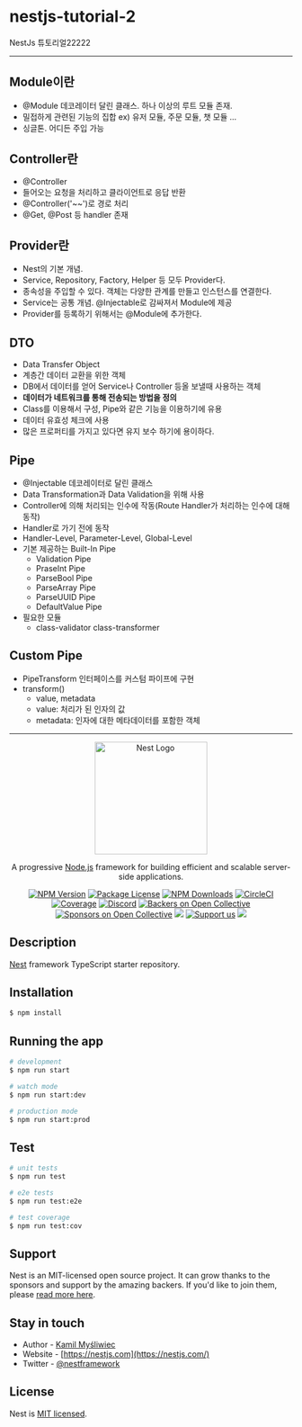 # nestjs-tutorial-2

NestJs 튜토리얼22222

---

## Module이란

- @Module 데코레이터 달린 클래스. 하나 이상의 루트 모듈 존재.
- 밀접하게 관련된 기능의 집합 ex) 유저 모듈, 주문 모듈, 챗 모듈 ...
- 싱글톤. 어디든 주입 가능

## Controller란

- @Controller
- 들어오는 요청을 처리하고 클라이언트로 응답 반환
- @Controller('~~')로 경로 처리
- @Get, @Post 등 handler 존재

## Provider란

- Nest의 기본 개념.
- Service, Repository, Factory, Helper 등 모두 Provider다.
- 종속성을 주입할 수 있다. 객체는 다양한 관계를 만들고 인스턴스를 연결한다.
- Service는 공통 개념. @Injectable로 감싸져서 Module에 제공
- Provider를 등록하기 위해서는 @Module에 추가한다.

## DTO

- Data Transfer Object
- 계층간 데이터 교환을 위한 객체
- DB에서 데이터를 얻어 Service나 Controller 등올 보낼때 사용하는 객체
- **데이터가 네트워크를 통해 전송되는 방법을 정의**
- Class를 이용해서 구성, Pipe와 같은 기능을 이용하기에 유용
- 데이터 유효성 체크에 사용
- 많은 프로퍼티를 가지고 있다면 유지 보수 하기에 용이하다.

## Pipe

- @Injectable 데코레이터로 달린 클래스
- Data Transformation과 Data Validation을 위해 사용
- Controller에 의해 처리되는 인수에 작동(Route Handler가 처리하는 인수에 대해 동작)
- Handler로 가기 전에 동작
- Handler-Level, Parameter-Level, Global-Level
- 기본 제공하는 Built-In Pipe
  - Validation Pipe
  - PraseInt Pipe
  - ParseBool Pipe
  - ParseArray Pipe
  - ParseUUID Pipe
  - DefaultValue Pipe
- 필요한 모듈
  - class-validator class-transformer

## Custom Pipe

- PipeTransform 인터페이스를 커스텀 파이프에 구현
- transform()
  - value, metadata
  - value: 처리가 된 인자의 값
  - metadata: 인자에 대한 메타데이터를 포함한 객체

---

<p align="center">
  <a href="http://nestjs.com/" target="blank"><img src="https://nestjs.com/img/logo-small.svg" width="200" alt="Nest Logo" /></a>
</p>

[circleci-image]: https://img.shields.io/circleci/build/github/nestjs/nest/master?token=abc123def456
[circleci-url]: https://circleci.com/gh/nestjs/nest

  <p align="center">A progressive <a href="http://nodejs.org" target="_blank">Node.js</a> framework for building efficient and scalable server-side applications.</p>
    <p align="center">
<a href="https://www.npmjs.com/~nestjscore" target="_blank"><img src="https://img.shields.io/npm/v/@nestjs/core.svg" alt="NPM Version" /></a>
<a href="https://www.npmjs.com/~nestjscore" target="_blank"><img src="https://img.shields.io/npm/l/@nestjs/core.svg" alt="Package License" /></a>
<a href="https://www.npmjs.com/~nestjscore" target="_blank"><img src="https://img.shields.io/npm/dm/@nestjs/common.svg" alt="NPM Downloads" /></a>
<a href="https://circleci.com/gh/nestjs/nest" target="_blank"><img src="https://img.shields.io/circleci/build/github/nestjs/nest/master" alt="CircleCI" /></a>
<a href="https://coveralls.io/github/nestjs/nest?branch=master" target="_blank"><img src="https://coveralls.io/repos/github/nestjs/nest/badge.svg?branch=master#9" alt="Coverage" /></a>
<a href="https://discord.gg/G7Qnnhy" target="_blank"><img src="https://img.shields.io/badge/discord-online-brightgreen.svg" alt="Discord"/></a>
<a href="https://opencollective.com/nest#backer" target="_blank"><img src="https://opencollective.com/nest/backers/badge.svg" alt="Backers on Open Collective" /></a>
<a href="https://opencollective.com/nest#sponsor" target="_blank"><img src="https://opencollective.com/nest/sponsors/badge.svg" alt="Sponsors on Open Collective" /></a>
  <a href="https://paypal.me/kamilmysliwiec" target="_blank"><img src="https://img.shields.io/badge/Donate-PayPal-ff3f59.svg"/></a>
    <a href="https://opencollective.com/nest#sponsor"  target="_blank"><img src="https://img.shields.io/badge/Support%20us-Open%20Collective-41B883.svg" alt="Support us"></a>
  <a href="https://twitter.com/nestframework" target="_blank"><img src="https://img.shields.io/twitter/follow/nestframework.svg?style=social&label=Follow"></a>
</p>
  <!--[![Backers on Open Collective](https://opencollective.com/nest/backers/badge.svg)](https://opencollective.com/nest#backer)
  [![Sponsors on Open Collective](https://opencollective.com/nest/sponsors/badge.svg)](https://opencollective.com/nest#sponsor)-->

## Description

[Nest](https://github.com/nestjs/nest) framework TypeScript starter repository.

## Installation

```bash
$ npm install
```

## Running the app

```bash
# development
$ npm run start

# watch mode
$ npm run start:dev

# production mode
$ npm run start:prod
```

## Test

```bash
# unit tests
$ npm run test

# e2e tests
$ npm run test:e2e

# test coverage
$ npm run test:cov
```

## Support

Nest is an MIT-licensed open source project. It can grow thanks to the sponsors and support by the amazing backers. If you'd like to join them, please [read more here](https://docs.nestjs.com/support).

## Stay in touch

- Author - [Kamil Myśliwiec](https://kamilmysliwiec.com)
- Website - [https://nestjs.com](https://nestjs.com/)
- Twitter - [@nestframework](https://twitter.com/nestframework)

## License

Nest is [MIT licensed](LICENSE).
